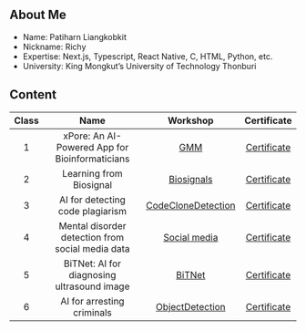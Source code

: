 ## About Me
- Name: Patiharn Liangkobkit
- Nickname: Richy
- Expertise: Next.js, Typescript, React Native, C, HTML, Python, etc.
- University: King Mongkut’s University of Technology Thonburi

## Content
| Class |                       Name                       | Workshop | Certificate |
|:-----:|:------------------------------------------------:|:--------:|:-------:|
|   1   |  xPore: An AI-Powered App for Bioinformaticians  | [GMM]() |    [Certificate]()    |
|   2   |              Learning from Biosignal             | [Biosignals]() |   [Certificate]()   |
|   3   |         AI for detecting code plagiarism         | [CodeCloneDetection]() |   [Certificate]()   |
|   4   | Mental disorder detection from social media data | [Social media]() |    [Certificate]()    |
|   5   |    BiTNet: AI for diagnosing ultrasound image    |     [BiTNet]()   |    [Certificate]()    |
|   6   |            AI for arresting criminals            | [ObjectDetection]()    |    [Certificate]()  |


